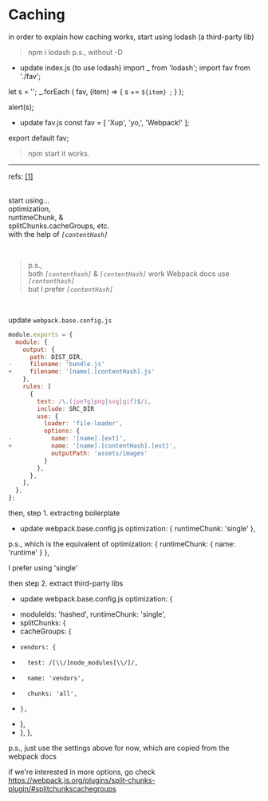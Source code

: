 # Caching

in order to explain how caching works,
start using lodash (a third-party lib)

> npm i lodash
p.s., without -D

- update index.js (to use lodash)
import _ from 'lodash';
import fav from './fav';

let s = '';
_.forEach (
  fav,
  (item) => {
    s += `${item} `;
  }
);

alert(s);

- update fav.js
const fav = [
  'Xup',
  'yo,',
  'Webpack!'
];

export default fav;

> npm start
it works.

-----

refs:
[[1]](https://webpack.js.org/guides/caching/)

\
start using...\
optimization,\
runtimeChunk, &\
splitChunks.cacheGroups, etc.\
with the help of _`[contentHash]`_

<br>

> p.s.,\
> both _`[contenthash]`_ & _`[contentHash]`_ work
> Webpack docs use _`[contenthash]`_\
> but I prefer _`[contentHash]`_

<br>

update `webpack.base.config.js`
```js
module.exports = {
  module: {
    output: {
      path: DIST_DIR,
-     filename: 'bundle.js'
+     filename: '[name].[contentHash].js'
    },
    rules: [
      {
        test: /\.(jpe?g|png|svg|gif)$/i,
        include: SRC_DIR
        use: {
          loader: 'file-loader',
          options: {
-           name: '[name].[ext]',
+           name: '[name].[contentHash].[ext]',
            outputPath: 'assets/images'
          }
        },
      },
    ],
  },
};
```



then,
step 1.
extracting boilerplate

- update webpack.base.config.js
optimization: {
  runtimeChunk: 'single'
},

p.s.,
which is the equivalent of
optimization: {
  runtimeChunk: {
    name: 'runtime'
  }
},

I prefer using 'single'

then
step 2.
extract third-party libs

- update webpack.base.config.js
optimization: {
+ moduleIds: 'hashed',
  runtimeChunk: 'single',
+ splitChunks: {
+   cacheGroups: {
+     vendors: {
+       test: /[\\/]node_modules[\\/]/,
+       name: 'vendors',
+       chunks: 'all',
+     },
+   },
+ },
},

p.s.,
just use the settings above for now,
which are copied from the webpack docs

if we're interested in more options,
go check
https://webpack.js.org/plugins/split-chunks-plugin/#splitchunkscachegroups
